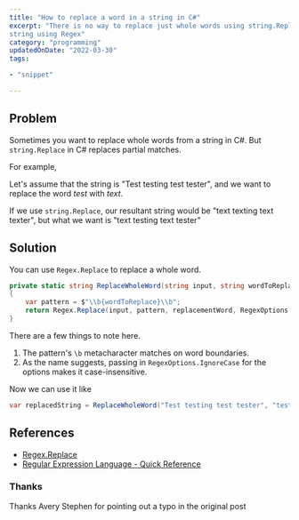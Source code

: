 ```yaml
---
title: "How to replace a word in a string in C#"
excerpt: "There is no way to replace just whole words using string.Replace. Let's see how we can replace whole words in
string using Regex"
category: "programming"
updatedOnDate: "2022-03-30"
tags:

- "snippet"

---
```


## Problem

Sometimes you want to replace whole words from a string in C#. But `string.Replace` in C# replaces partial matches.

For example,

Let's assume that the string is "Test testing test tester", and we want to replace the word _test_ with _text_.

If we use `string.Replace`, our resultant string would be "text texting text texter", but what we want is "text testing
text tester"

## Solution

You can use `Regex.Replace` to replace a whole word.

```csharp
private static string ReplaceWholeWord(string input, string wordToReplace, string replacementWord)
{
    var pattern = $"\\b{wordToReplace}\\b";
    return Regex.Replace(input, pattern, replacementWord, RegexOptions.IgnoreCase);
}
```

There are a few things to note here.

1. The pattern's `\b` metacharacter matches on word boundaries.
2. As the name suggests, passing in `RegexOptions.IgnoreCase` for the options makes it case-insensitive.

Now we can use it like

```csharp
var replacedString = ReplaceWholeWord("Test testing test tester", "test", "text");
```

## References

- [Regex.Replace](https://docs.microsoft.com/en-us/dotnet/api/system.text.regularexpressions.regex.replace?view=net-6.0#:~:text=The%20Regex.,a%20regular%20expression%20replacement%20pattern.)
- [Regular Expression Language - Quick Reference](https://docs.microsoft.com/en-us/dotnet/standard/base-types/regular-expression-language-quick-reference)

### Thanks

Thanks Avery Stephen for pointing out a typo in the original post
